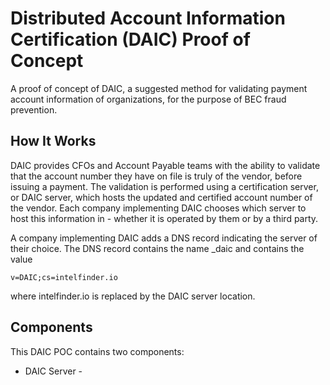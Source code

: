 # Distributed Account Information Certification (DAIC) Proof of Concept

A proof of concept of DAIC, a suggested method for validating payment account information of organizations, for the purpose of BEC fraud prevention.

## How It Works

DAIC provides CFOs and Account Payable teams with the ability to validate that the account number they have on file is truly of the vendor, before issuing a payment.
The validation is performed using a certification server, or DAIC server, which hosts the updated and certified account number of the vendor.
Each company implementing DAIC chooses which server to host this information in - whether it is operated by them or by a third party.

A company implementing DAIC adds a DNS record indicating the server of their choice. 
The DNS record contains the name _daic and contains the value

```v=DAIC;cs=intelfinder.io```

where intelfinder.io is replaced by the DAIC server location.



## Components

This DAIC POC contains two components:
- DAIC Server - 
